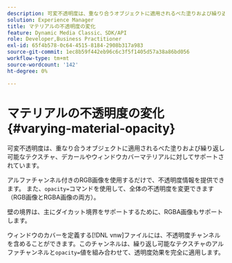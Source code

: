 ```yaml
---
description: 可変不透明度は、重なり合うオブジェクトに適用されるべた塗りおよび繰り返し可能なテクスチャ、デカールやウィンドウカバーマテリアルに対してサポートされています。
solution: Experience Manager
title: マテリアルの不透明度の変化
feature: Dynamic Media Classic、SDK/API
role: Developer,Business Practitioner
exl-id: 65f4b578-0c64-4515-8184-2908b317a983
source-git-commit: 1ec8b59f442eb96c6c3f5f1405d57a38a86bd056
workflow-type: tm+mt
source-wordcount: '142'
ht-degree: 0%

---
```


# マテリアルの不透明度の変化{#varying-material-opacity}

可変不透明度は、重なり合うオブジェクトに適用されるべた塗りおよび繰り返し可能なテクスチャ、デカールやウィンドウカバーマテリアルに対してサポートされています。

アルファチャンネル付きのRGB画像を使用するだけで、不透明度情報を提供できます。 また、`opacity=`コマンドを使用して、全体の不透明度を変更できます（RGB画像とRGBA画像の両方）。

壁の境界は、主にダイカット境界をサポートするために、RGBA画像もサポートします。

ウィンドウのカバーを定義する[!DNL vnw]ファイルには、不透明度チャンネルを含めることができます。このチャンネルは、繰り返し可能なテクスチャのアルファチャンネルと`opacity=`値を組み合わせて、透明度効果を完全に適用します。
